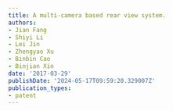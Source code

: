 ```yaml
---
title: A multi-camera based rear view system.
authors:
- Jian Fang
- Shiyi Li
- Lei Jin
- Zhengyao Xu
- Binbin Cao
- Binjian Xin
date: '2017-03-29'
publishDate: '2024-05-17T09:59:20.329007Z'
publication_types:
- patent
---
```

